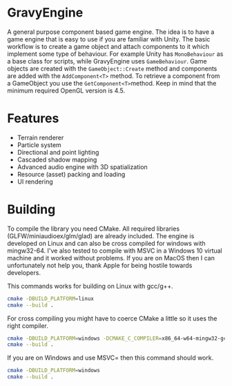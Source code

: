 # GravyEngine
A general purpose component based game engine. The idea is to have a game engine that is easy to use if you are familiar with Unity. The basic workflow is to create a game object and attach components to it which implement some type of behaviour. For example Unity has `MonoBehaviour` as a base class for scripts, while GravyEngine uses `GameBehaviour`. Game objects are created with the `GameObject::Create` method and components are added with the `AddComponent<T>` method. To retrieve a component from a GameObject you use the `GetComponent<T>`method. Keep in mind that the minimum required OpenGL version is 4.5.

# Features
- Terrain renderer
- Particle system
- Directional and point lighting
- Cascaded shadow mapping
- Advanced audio engine with 3D spatialization
- Resource (asset) packing and loading
- UI rendering

# Building
To compile the library you need CMake. All required libraries (GLFW/miniaudioex/glm/glad) are already included. The engine is developed on Linux and can also be cross compiled for windows with mingw32-64. I've also tested to compile with MSVC in a Windows 10 virtual machine and it worked without problems. If you are on MacOS then I can unfortunately not help you, thank Apple for being hostile towards developers.

This commands works for building on Linux with gcc/g++.
```bash
cmake -DBUILD_PLATFORM=linux
cmake --build .
```

For cross compiling you might have to coerce CMake a little so it uses the right compiler.
```bash
cmake -DBUILD_PLATFORM=windows -DCMAKE_C_COMPILER=x86_64-w64-mingw32-gcc-posix -DCMAKE_CXX_COMPILER=x86_64-w64-mingw32-g++-posix
cmake --build .
```

If you are on Windows and use MSVC= then this command should work.
```bash
cmake -DBUILD_PLATFORM=windows
cmake --build .
```